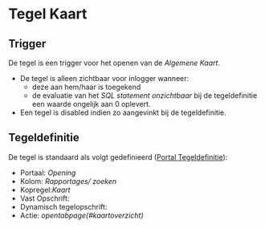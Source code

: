 # Tegel Kaart

## Trigger

De tegel is een trigger voor het openen van de *Algemene Kaart*.

  - De tegel is alleen zichtbaar voor inlogger wanneer:
    - deze aan hem/haar is toegekend
    - de evaluatie van het *SQL statement onzichtbaar* bij de tegeldefinitie een waarde ongelijk aan 0 oplevert.
  - Een tegel is disabled indien zo aangevinkt bij de tegeldefinitie.

## Tegeldefinitie

De tegel is standaard als volgt gedefinieerd ([Portal Tegeldefinitie](../../../instellen_inrichten/portaldefinitie/portal_tegel.md)):

  - Portaal: *Opening*
  - Kolom: *Rapportages/ zoeken*
  - Kopregel:*Kaart*
  - Vast Opschrift:
  - Dynamisch tegelopschrift:
  - Actie: *opentabpage(#kaartoverzicht)*

